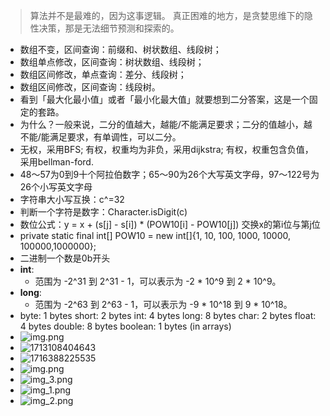 > 算法并不是最难的，因为这事逻辑。 真正困难的地方，是贪婪思维下的隐性决策，那是无法细节预测和探索的。

- 数组不变，区间查询：前缀和、树状数组、线段树；
- 数组单点修改，区间查询：树状数组、线段树；
- 数组区间修改，单点查询：差分、线段树；
- 数组区间修改，区间查询：线段树。
- 看到「最大化最小值」或者「最小化最大值」就要想到二分答案，这是一个固定的套路。
- 为什么？一般来说，二分的值越大，越能/不能满足要求；二分的值越小，越不能/能满足要求，有单调性，可以二分。
- 无权，采用BFS;
  有权，权重均为非负，采用dijkstra;
  有权，权重包含负值，采用bellman-ford.
- 48～57为0到9十个阿拉伯数字；65～90为26个大写英文字母，97～122号为26个小写英文字母
- 字符串大小写互换：c^=32
- 判断一个字符是数字：Character.isDigit(c)
- 数位公式：y = x + (s[j] - s[i]) * (POW10[i] - POW10[j]) 交换x的第i位与第j位 
- private static final int[] POW10 = new int[]{1, 10, 100, 1000, 10000, 100000,1000000};
- 二进制一个数是0b开头
- **int**:
  - 范围为 -2^31 到 2^31 - 1，可以表示为 -2 * 10^9 到 2 * 10^9。
- **long**:
  - 范围为 -2^63 到 2^63 - 1，可以表示为 -9 * 10^18 到 9 * 10^18。
- byte: 1 bytes
  short: 2 bytes
  int: 4 bytes
  long: 8 bytes
  char: 2 bytes
  float: 4 bytes
  double: 8 bytes
  boolean: 1 bytes (in arrays)
- ![img.png](assets/img.png)
- ![1713108404643](F:\leetcode\README.assets\1713108404643.png)
- ![1716388225535](assets/1716388225535.png)
- ![img.png](assets/img.png)
- ![img_3.png](assets/img_3.png)
- ![img_1.png](assets/img_1.png)
- ![img_2.png](assets/img_2.png)

